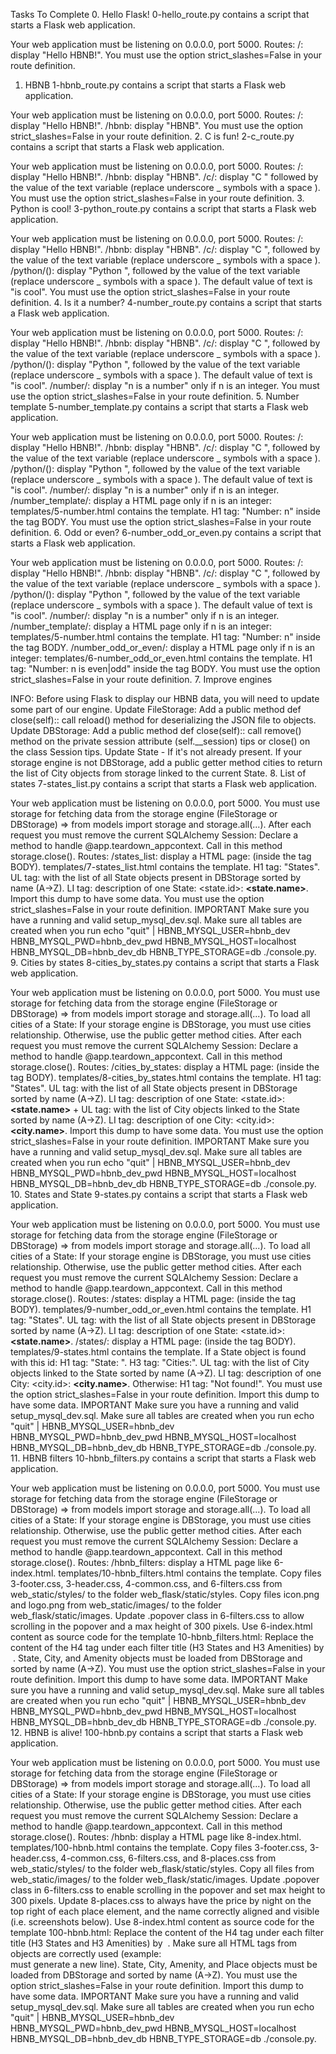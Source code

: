 Tasks To Complete
 0. Hello Flask!
0-hello_route.py contains a script that starts a Flask web application.

Your web application must be listening on 0.0.0.0, port 5000.
Routes:
/: display "Hello HBNB!".
You must use the option strict_slashes=False in your route definition.
 1. HBNB
1-hbnb_route.py contains a script that starts a Flask web application.

Your web application must be listening on 0.0.0.0, port 5000.
Routes:
/: display "Hello HBNB!".
/hbnb: display "HBNB".
You must use the option strict_slashes=False in your route definition.
 2. C is fun!
2-c_route.py contains a script that starts a Flask web application.

Your web application must be listening on 0.0.0.0, port 5000.
Routes:
/: display "Hello HBNB!".
/hbnb: display "HBNB".
/c/<text>: display "C " followed by the value of the text variable (replace underscore _ symbols with a space  ).
You must use the option strict_slashes=False in your route definition.
 3. Python is cool!
3-python_route.py contains a script that starts a Flask web application.

Your web application must be listening on 0.0.0.0, port 5000.
Routes:
/: display "Hello HBNB!".
/hbnb: display "HBNB".
/c/<text>: display "C ", followed by the value of the text variable (replace underscore _ symbols with a space  ).
/python/(<text>): display "Python ", followed by the value of the text variable (replace underscore _ symbols with a space  ).
The default value of text is "is cool".
You must use the option strict_slashes=False in your route definition.
 4. Is it a number?
4-number_route.py contains a script that starts a Flask web application.

Your web application must be listening on 0.0.0.0, port 5000.
Routes:
/: display "Hello HBNB!".
/hbnb: display "HBNB".
/c/: display "C ", followed by the value of the text variable (replace underscore _ symbols with a space  ).
/python/(<text>): display "Python ", followed by the value of the text variable (replace underscore _ symbols with a space  ).
The default value of text is "is cool".
/number/<n>: display "n is a number" only if n is an integer.
You must use the option strict_slashes=False in your route definition.
 5. Number template
5-number_template.py contains a script that starts a Flask web application.

Your web application must be listening on 0.0.0.0, port 5000.
Routes:
/: display "Hello HBNB!".
/hbnb: display "HBNB".
/c/<text>: display "C ", followed by the value of the text variable (replace underscore _ symbols with a space  ).
/python/(<text>): display "Python ", followed by the value of the text variable (replace underscore _ symbols with a space  ).
The default value of text is "is cool".
/number/<n>: display "n is a number" only if n is an integer.
/number_template/<n>: display a HTML page only if n is an integer:
templates/5-number.html contains the template.
H1 tag: "Number: n" inside the tag BODY.
You must use the option strict_slashes=False in your route definition.
 6. Odd or even?
6-number_odd_or_even.py contains a script that starts a Flask web application.

Your web application must be listening on 0.0.0.0, port 5000.
Routes:
/: display "Hello HBNB!".
/hbnb: display "HBNB".
/c/<text>: display "C ", followed by the value of the text variable (replace underscore _ symbols with a space  ).
/python/(<text>): display "Python ", followed by the value of the text variable (replace underscore _ symbols with a space  ).
The default value of text is "is cool".
/number/<n>: display "n is a number" only if n is an integer.
/number_template/<n>: display a HTML page only if n is an integer:
templates/5-number.html contains the template.
H1 tag: "Number: n" inside the tag BODY.
/number_odd_or_even/<n>: display a HTML page only if n is an integer:
templates/6-number_odd_or_even.html contains the template.
H1 tag: "Number: n is even|odd" inside the tag BODY.
You must use the option strict_slashes=False in your route definition.
 7. Improve engines

INFO: Before using Flask to display our HBNB data, you will need to update some part of our engine.
Update FileStorage:
Add a public method def close(self):: call reload() method for deserializing the JSON file to objects.
Update DBStorage:
Add a public method def close(self):: call remove() method on the private session attribute (self.__session) tips or close() on the class Session tips.
Update State - If it's not already present.
If your storage engine is not DBStorage, add a public getter method cities to return the list of City objects from storage linked to the current State.
 8. List of states
7-states_list.py contains a script that starts a Flask web application.

Your web application must be listening on 0.0.0.0, port 5000.
You must use storage for fetching data from the storage engine (FileStorage or DBStorage) => from models import storage and storage.all(...).
After each request you must remove the current SQLAlchemy Session:
Declare a method to handle @app.teardown_appcontext.
Call in this method storage.close().
Routes:
/states_list: display a HTML page: (inside the tag BODY).
templates/7-states_list.html contains the template.
H1 tag: "States".
UL tag: with the list of all State objects present in DBStorage sorted by name (A->Z).
LI tag: description of one State: <state.id>: <B><state.name></B>.
Import this dump to have some data.
You must use the option strict_slashes=False in your route definition.
IMPORTANT
Make sure you have a running and valid setup_mysql_dev.sql.
Make sure all tables are created when you run echo "quit" | HBNB_MYSQL_USER=hbnb_dev HBNB_MYSQL_PWD=hbnb_dev_pwd HBNB_MYSQL_HOST=localhost HBNB_MYSQL_DB=hbnb_dev_db HBNB_TYPE_STORAGE=db ./console.py.
 9. Cities by states
8-cities_by_states.py contains a script that starts a Flask web application.

Your web application must be listening on 0.0.0.0, port 5000.
You must use storage for fetching data from the storage engine (FileStorage or DBStorage) => from models import storage and storage.all(...).
To load all cities of a State:
If your storage engine is DBStorage, you must use cities relationship.
Otherwise, use the public getter method cities.
After each request you must remove the current SQLAlchemy Session:
Declare a method to handle @app.teardown_appcontext.
Call in this method storage.close().
Routes: /cities_by_states: display a HTML page: (inside the tag BODY).
templates/8-cities_by_states.html contains the template.
H1 tag: "States".
UL tag: with the list of all State objects present in DBStorage sorted by name (A->Z).
LI tag: description of one State: <state.id>: <B><state.name></B> + UL tag: with the list of City objects linked to the State sorted by name (A->Z).
LI tag: description of one City: <city.id>: <B><city.name></B>.
Import this dump to have some data.
You must use the option strict_slashes=False in your route definition.
IMPORTANT
Make sure you have a running and valid setup_mysql_dev.sql.
Make sure all tables are created when you run echo "quit" | HBNB_MYSQL_USER=hbnb_dev HBNB_MYSQL_PWD=hbnb_dev_pwd HBNB_MYSQL_HOST=localhost HBNB_MYSQL_DB=hbnb_dev_db HBNB_TYPE_STORAGE=db ./console.py.
 10. States and State
9-states.py contains a script that starts a Flask web application.

Your web application must be listening on 0.0.0.0, port 5000. You must use storage for fetching data from the storage engine (FileStorage or DBStorage) => from models import storage and storage.all(...). To load all cities of a State:
If your storage engine is DBStorage, you must use cities relationship.
Otherwise, use the public getter method cities.
After each request you must remove the current SQLAlchemy Session:
Declare a method to handle @app.teardown_appcontext.
Call in this method storage.close().
Routes:
/states: display a HTML page: (inside the tag BODY).
templates/9-number_odd_or_even.html contains the template.
H1 tag: "States".
UL tag: with the list of all State objects present in DBStorage sorted by name (A->Z).
LI tag: description of one State: <state.id>: <B><state.name></B>.
/states/<id>: display a HTML page: (inside the tag BODY).
templates/9-states.html contains the template.
If a State object is found with this id:
H1 tag: "State: ".
H3 tag: "Cities:".
UL tag: with the list of City objects linked to the State sorted by name (A->Z).
LI tag: description of one City: <city.id>: <B><city.name></B>.
Otherwise:
H1 tag: "Not found!".
You must use the option strict_slashes=False in your route definition.
Import this dump to have some data.
IMPORTANT
Make sure you have a running and valid setup_mysql_dev.sql.
Make sure all tables are created when you run echo "quit" | HBNB_MYSQL_USER=hbnb_dev HBNB_MYSQL_PWD=hbnb_dev_pwd HBNB_MYSQL_HOST=localhost HBNB_MYSQL_DB=hbnb_dev_db HBNB_TYPE_STORAGE=db ./console.py.
 11. HBNB filters
10-hbnb_filters.py contains a script that starts a Flask web application.

Your web application must be listening on 0.0.0.0, port 5000.
You must use storage for fetching data from the storage engine (FileStorage or DBStorage) => from models import storage and storage.all(...).
To load all cities of a State:
If your storage engine is DBStorage, you must use cities relationship.
Otherwise, use the public getter method cities.
After each request you must remove the current SQLAlchemy Session:
Declare a method to handle @app.teardown_appcontext.
Call in this method storage.close().
Routes:
/hbnb_filters: display a HTML page like 6-index.html.
templates/10-hbnb_filters.html contains the template.
Copy files 3-footer.css, 3-header.css, 4-common.css, and 6-filters.css from web_static/styles/ to the folder web_flask/static/styles.
Copy files icon.png and logo.png from web_static/images/ to the folder web_flask/static/images.
Update .popover class in 6-filters.css to allow scrolling in the popover and a max height of 300 pixels.
Use 6-index.html content as source code for the template 10-hbnb_filters.html:
Replace the content of the H4 tag under each filter title (H3 States and H3 Amenities) by &nbsp;.
State, City, and Amenity objects must be loaded from DBStorage and sorted by name (A->Z).
You must use the option strict_slashes=False in your route definition.
Import this dump to have some data.
IMPORTANT
Make sure you have a running and valid setup_mysql_dev.sql.
Make sure all tables are created when you run echo "quit" | HBNB_MYSQL_USER=hbnb_dev HBNB_MYSQL_PWD=hbnb_dev_pwd HBNB_MYSQL_HOST=localhost HBNB_MYSQL_DB=hbnb_dev_db HBNB_TYPE_STORAGE=db ./console.py.
 12. HBNB is alive!
100-hbnb.py contains a script that starts a Flask web application.

Your web application must be listening on 0.0.0.0, port 5000.
You must use storage for fetching data from the storage engine (FileStorage or DBStorage) => from models import storage and storage.all(...).
To load all cities of a State:
If your storage engine is DBStorage, you must use cities relationship.
Otherwise, use the public getter method cities.
After each request you must remove the current SQLAlchemy Session:
Declare a method to handle @app.teardown_appcontext.
Call in this method storage.close().
Routes:
/hbnb: display a HTML page like 8-index.html.
templates/100-hbnb.html contains the template.
Copy files 3-footer.css, 3-header.css, 4-common.css, 6-filters.css, and 8-places.css from web_static/styles/ to the folder web_flask/static/styles.
Copy all files from web_static/images/ to the folder web_flask/static/images.
Update .popover class in 6-filters.css to enable scrolling in the popover and set max height to 300 pixels.
Update 8-places.css to always have the price by night on the top right of each place element, and the name correctly aligned and visible (i.e. screenshots below).
Use 8-index.html content as source code for the template 100-hbnb.html:
Replace the content of the H4 tag under each filter title (H3 States and H3 Amenities) by &nbsp;.
Make sure all HTML tags from objects are correctly used (example: <BR /> must generate a new line).
State, City, Amenity, and Place objects must be loaded from DBStorage and sorted by name (A->Z).
You must use the option strict_slashes=False in your route definition.
Import this dump to have some data.
IMPORTANT
Make sure you have a running and valid setup_mysql_dev.sql.
Make sure all tables are created when you run echo "quit" | HBNB_MYSQL_USER=hbnb_dev HBNB_MYSQL_PWD=hbnb_dev_pwd HBNB_MYSQL_HOST=localhost HBNB_MYSQL_DB=hbnb_dev_db HBNB_TYPE_STORAGE=db ./console.py.
